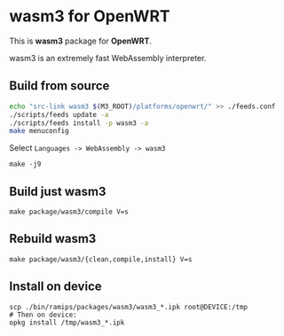 # wasm3 for OpenWRT

This is **wasm3** package for **OpenWRT**.

 wasm3 is an extremely fast WebAssembly interpreter.

## Build from source

```bash
echo "src-link wasm3 $(M3_ROOT)/platforms/openwrt/" >> ./feeds.conf
./scripts/feeds update -a
./scripts/feeds install -p wasm3 -a
make menuconfig
```
Select ```Languages -> WebAssembly -> wasm3```
```
make -j9
```

## Build just wasm3
```
make package/wasm3/compile V=s
```

## Rebuild wasm3
```
make package/wasm3/{clean,compile,install} V=s
```

## Install on device

```
scp ./bin/ramips/packages/wasm3/wasm3_*.ipk root@DEVICE:/tmp
# Then on device:
opkg install /tmp/wasm3_*.ipk
```
